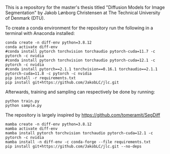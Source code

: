 This is a repository for the master's thesis titled "Diffusion Models for Image Segmentation" by Jakob Lønborg Christensen at The Technical University of Denmark (DTU).

To create a conda environment for the repository run the following in a terminal with Anaconda installed:
```
conda create -n diff-env python=3.8.12
conda activate diff-env
#conda install pytorch torchvision torchaudio pytorch-cuda=11.7 -c pytorch -c nvidia
#conda install pytorch torchvision torchaudio pytorch-cuda=12.1 -c pytorch -c nvidia
#conda install pytorch==2.1.1 torchvision==0.16.1 torchaudio==2.1.1 pytorch-cuda=11.8 -c pytorch -c nvidia
pip install -r requirements.txt
pip install git+https://github.com/JakobLC/jlc.git
```

Afterwards, training and sampling can respectively be done by running:
```
python train.py
python sample.py
```
The repository is largely inspired by https://github.com/tomeramit/SegDiff

```
mamba create -n diff-env python=3.8.12
mamba activate diff-env
mamba install pytorch torchvision torchaudio pytorch-cuda=12.1 -c pytorch -c nvidia
mamba install -n diff-env -c conda-forge --file requirements.txt
pip install git+https://github.com/JakobLC/jlc.git --no-deps
```

